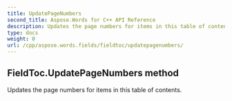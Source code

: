 ```yaml
---
title: UpdatePageNumbers
second_title: Aspose.Words for C++ API Reference
description: Updates the page numbers for items in this table of contents. 
type: docs
weight: 0
url: /cpp/aspose.words.fields/fieldtoc/updatepagenumbers/
---
```

## FieldToc.UpdatePageNumbers method


Updates the page numbers for items in this table of contents. 


